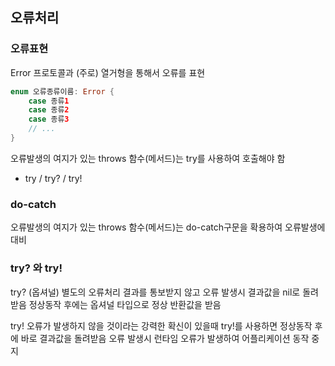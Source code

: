 ## 오류처리

### 오류표현
Error 프로토콜과 (주로) 열거형을 통해서 오류를 표현

```swift
enum 오류종류이름: Error {
    case 종류1
    case 종류2
    case 종류3
    // ...
}
```

오류발생의 여지가 있는 throws 함수(메서드)는 try를 사용하여 호출해야 함
- try / try? / try!

### do-catch
오류발생의 여지가 있는 throws 함수(메서드)는 do-catch구문을 확용하여 오류발생에 대비

### try? 와 try!
try? 
(옵셔널)
별도의 오류처리 결과를 통보받지 않고 오류 발생시 결과값을 nil로 돌려받음
정상동작 후에는 옵셔널 타입으로 정상 반환값을 받음

try!
오류가 발생하지 않을 것이라는 강력한 확신이 있을때
try!를 사용하면 정상동작 후에 바로 결과값을 돌려받음
오류 발생시 런타임 오류가 발생하여 어플리케이션 동작 중지